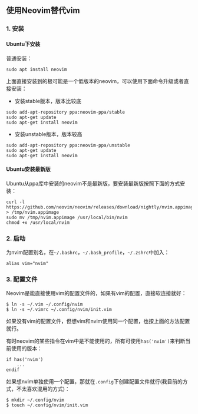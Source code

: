 ## 使用Neovim替代vim

### 1. 安装
#### Ubuntu下安装

普通安装：

```
sudo apt install neovim
```

上面直接安装到的极可能是一个低版本的neovim，可以使用下面命令升级或者直接安装：

- 安装stable版本，版本比较底
```
sudo add-apt-repository ppa:neovim-ppa/stable
sudo apt-get update
sudo apt-get install neovim
```

- 安装unstable版本，版本较高
```
sudo add-apt-repository ppa:neovim-ppa/unstable
sudo apt-get update
sudo apt-get install neovim
```

#### Ubuntu安装最新版

Ubuntu从ppa库中安装的neovim不是最新版，要安装最新版按照下面的方式安装：

```
curl -l https://github.com/neovim/neovim/releases/download/nightly/nvim.appimage > /tmp/nvim.appimage
sudo mv /tmp/nvim.appimage /usr/local/bin/nvim
chmod +x /usr/local/nvim
```

### 2. 启动

为nvim配置别名，在`~/.bashrc`，`~/.bash_profile`，`~/.zshrc`中加入：
```
alias vim="nvim"
```

### 3. 配置文件

Neovim是能直接使用vim的配置文件的，如果有vim的配置，直接软连接就好：

```
$ ln -s ~/.vim ~/.config/nvim
$ ln -s ~/.vimrc ~/.config/nvim/init.vim
```

如果没有vim的配置文件，但想vim和nvim使用同一个配置，也按上面的方法配置就行。

有时neovim的某些指令在vim中是不能使用的，所有可使用`has('nvim')`来判断当前使用的版本：

```
if has('nvim')
	...
endif
```

如果想nvim单独使用一个配置，那就在`.config`下创建配置文件就行(我目前的方式，不太喜欢混用的方式)：

```
$ mkdir ~/.config/nvim
$ touch ~/.config/nvim/init.vim
```
